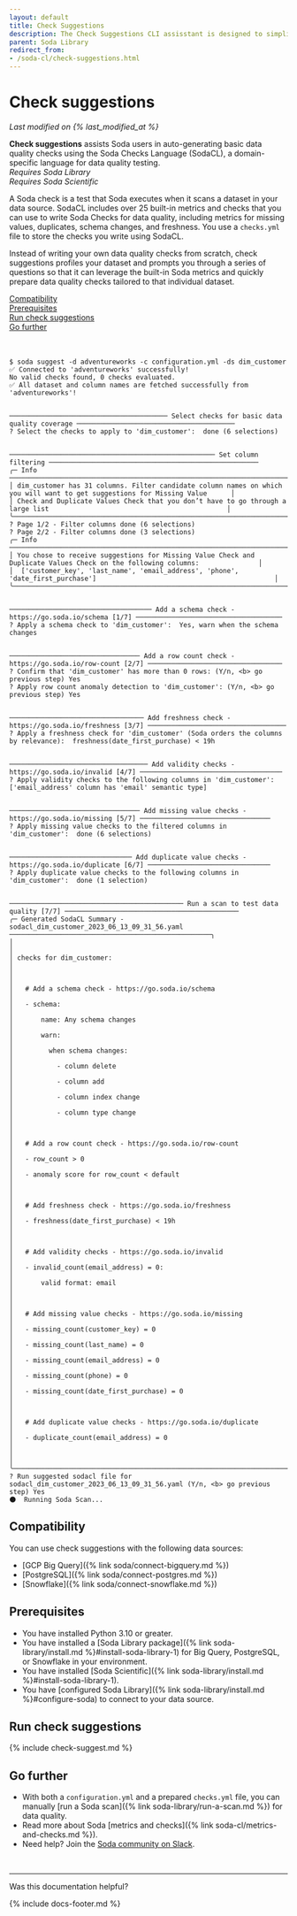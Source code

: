 ```yaml
---
layout: default
title: Check Suggestions
description: The Check Suggestions CLI assisstant is designed to simplify the process of auto-generating basic data quality checks in SodaCL.
parent: Soda Library
redirect_from:
- /soda-cl/check-suggestions.html
---
```


# Check suggestions

*Last modified on {% last_modified_at %}*

**Check suggestions** assists Soda users in auto-generating basic data quality checks using the Soda Checks Language (SodaCL), a domain-specific language for data quality testing.<br /> *Requires Soda Library*<br /> *Requires Soda Scientific*

A Soda check is a test that Soda executes when it scans a dataset in your data source. SodaCL includes over 25 built-in metrics and checks that you can use to write Soda Checks for data quality, including metrics for missing values, duplicates, schema changes, and freshness. You use a `checks.yml` file to store the checks you write using SodaCL.

Instead of writing your own data quality checks from scratch, check suggestions profiles your dataset and prompts you through a series of questions so that it can leverage the built-in Soda metrics and quickly prepare data quality checks tailored to that individual dataset.  

[Compatibility](#compatibility)<br />
[Prerequisites](#prerequisites)<br />
[Run check suggestions](#run-check-suggestions)<br />
[Go further](#go-further)<br />
<br />
<br />

```shell
$ soda suggest -d adventureworks -c configuration.yml -ds dim_customer
✅ Connected to 'adventureworks' successfully!
No valid checks found, 0 checks evaluated.
✅ All dataset and column names are fetched successfully from 'adventureworks'!


──────────────────────────────────────── Select checks for basic data quality coverage ────────────────────────────────────────
? Select the checks to apply to 'dim_customer':  done (6 selections)


──────────────────────────────────────────────────── Set column filtering ─────────────────────────────────────────────────────
╭─ Info ──────────────────────────────────────────────────────────────────────────────────────────────────────────────────────╮
│ dim_customer has 31 columns. Filter candidate column names on which you will want to get suggestions for Missing Value      │
│ Check and Duplicate Values Check that you don’t have to go through a large list                                             │
╰─────────────────────────────────────────────────────────────────────────────────────────────────────────────────────────────╯
? Page 1/2 - Filter columns done (6 selections)
? Page 2/2 - Filter columns done (3 selections)
╭─ Info ──────────────────────────────────────────────────────────────────────────────────────────────────────────────────────╮
│ You chose to receive suggestions for Missing Value Check and Duplicate Values Check on the following columns:               │
│  ['customer_key', 'last_name', 'email_address', 'phone', 'date_first_purchase']                                             │
╰─────────────────────────────────────────────────────────────────────────────────────────────────────────────────────────────╯


──────────────────────────────────── Add a schema check - https://go.soda.io/schema [1/7] ─────────────────────────────────────
? Apply a schema check to 'dim_customer':  Yes, warn when the schema changes


───────────────────────────────── Add a row count check - https://go.soda.io/row-count [2/7] ──────────────────────────────────
? Confirm that 'dim_customer' has more than 0 rows: (Y/n, <b> go previous step) Yes
? Apply row count anomaly detection to 'dim_customer': (Y/n, <b> go previous step) Yes


────────────────────────────────── Add freshness check - https://go.soda.io/freshness [3/7] ───────────────────────────────────
? Apply a freshness check for 'dim_customer' (Soda orders the columns by relevance):  freshness(date_first_purchase) < 19h


─────────────────────────────────── Add validity checks - https://go.soda.io/invalid [4/7] ────────────────────────────────────
? Apply validity checks to the following columns in 'dim_customer':  ['email_address' column has 'email' semantic type]


───────────────────────────────── Add missing value checks - https://go.soda.io/missing [5/7] ─────────────────────────────────
? Apply missing value checks to the filtered columns in 'dim_customer':  done (6 selections)


─────────────────────────────── Add duplicate value checks - https://go.soda.io/duplicate [6/7] ───────────────────────────────
? Apply duplicate value checks to the following columns in 'dim_customer':  done (1 selection)


──────────────────────────────────────────── Run a scan to test data quality [7/7] ────────────────────────────────────────────
╭─ Generated SodaCL Summary - sodacl_dim_customer_2023_06_13_09_31_56.yaml ───────────────────────────────────────────────────╮
│                                                                                                                             │
│ checks for dim_customer:                                                                                                    │
│                                                                                                                             │
│   # Add a schema check - https://go.soda.io/schema                                                                          │
│   - schema:                                                                                                                 │
│       name: Any schema changes                                                                                              │
│       warn:                                                                                                                 │
│         when schema changes:                                                                                                │
│           - column delete                                                                                                   │
│           - column add                                                                                                      │
│           - column index change                                                                                             │
│           - column type change                                                                                              │
│                                                                                                                             │
│   # Add a row count check - https://go.soda.io/row-count                                                                    │
│   - row_count > 0                                                                                                           │
│   - anomaly score for row_count < default                                                                                   │
│                                                                                                                             │
│   # Add freshness check - https://go.soda.io/freshness                                                                      │
│   - freshness(date_first_purchase) < 19h                                                                                    │
│                                                                                                                             │
│   # Add validity checks - https://go.soda.io/invalid                                                                        │
│   - invalid_count(email_address) = 0:                                                                                       │
│       valid format: email                                                                                                   │
│                                                                                                                             │
│   # Add missing value checks - https://go.soda.io/missing                                                                   │
│   - missing_count(customer_key) = 0                                                                                         │
│   - missing_count(last_name) = 0                                                                                            │
│   - missing_count(email_address) = 0                                                                                        │
│   - missing_count(phone) = 0                                                                                                │
│   - missing_count(date_first_purchase) = 0                                                                                  │
│                                                                                                                             │
│   # Add duplicate value checks - https://go.soda.io/duplicate                                                               │
│   - duplicate_count(email_address) = 0                                                                                      │
│                                                                                                                             │
╰─────────────────────────────────────────────────────────────────────────────────────────────────────────────────────────────╯
? Run suggested sodacl file for sodacl_dim_customer_2023_06_13_09_31_56.yaml (Y/n, <b> go previous step) Yes
🌑  Running Soda Scan...
```



## Compatibility

You can use check suggestions with the following data sources:

* [GCP Big Query]({% link soda/connect-bigquery.md %})
* [PostgreSQL]({% link soda/connect-postgres.md %})
* [Snowflake]({% link soda/connect-snowflake.md %})

## Prerequisites

* You have installed Python 3.10 or greater.
* You have installed a [Soda Library package]({% link soda-library/install.md %}#install-soda-library-1) for Big Query, PostgreSQL, or Snowflake in your environment.
* You have installed [Soda Scientific]({% link soda-library/install.md %}#install-soda-library-1).
* You have [configured Soda Library]({% link soda-library/install.md %}#configure-soda) to connect to your data source.

## Run check suggestions

{% include check-suggest.md %}

## Go further

* With both a `configuration.yml` and a prepared `checks.yml` file, you can manually [run a Soda scan]({% link soda-library/run-a-scan.md %}) for data quality.
* Read more about Soda [metrics and checks]({% link soda-cl/metrics-and-checks.md %}).
* Need help? Join the <a href="https://community.soda.io/slack" target="_blank"> Soda community on Slack</a>.
<br />

---

Was this documentation helpful?

<!-- LikeBtn.com BEGIN -->
<span class="likebtn-wrapper" data-theme="tick" data-i18n_like="Yes" data-ef_voting="grow" data-show_dislike_label="true" data-counter_zero_show="true" data-i18n_dislike="No"></span>
<script>(function(d,e,s){if(d.getElementById("likebtn_wjs"))return;a=d.createElement(e);m=d.getElementsByTagName(e)[0];a.async=1;a.id="likebtn_wjs";a.src=s;m.parentNode.insertBefore(a, m)})(document,"script","//w.likebtn.com/js/w/widget.js");</script>
<!-- LikeBtn.com END -->

{% include docs-footer.md %}
